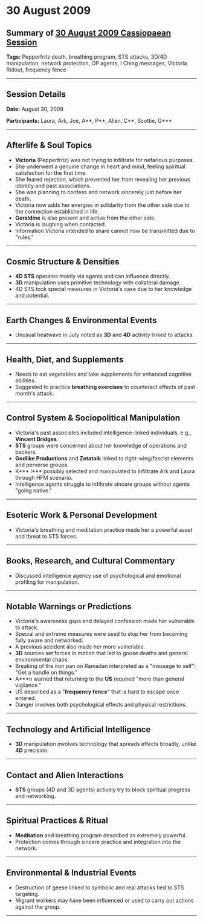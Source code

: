 # 30 August 2009

## Summary of [30 August 2009 Cassiopaean Session](https://cassiopaea.org/forum/threads/session-30-august-2009.13511/)

**Tags:** Pepperfritz death, breathing program, STS attacks, 3D/4D manipulation, network protection, OP agents, I Ching messages, Victoria Ridout, frequency fence

---

## Session Details

**Date:** August 30, 2009

**Participants:** Laura, Ark, Joe, A**, P**, Allen, C**, Scottie, G***

---

## Afterlife & Soul Topics

- **Victoria** (Pepperfritz) was not trying to infiltrate for nefarious purposes.
- She underwent a genuine change in heart and mind, feeling spiritual satisfaction for the first time.
- She feared rejection, which prevented her from revealing her previous identity and past associations.
- She was planning to confess and network sincerely just before her death.
- Victoria now adds her energies in solidarity from the other side due to the connection established in life.
- **Geraldine** is also present and active from the other side.
- Victoria is laughing when contacted.
- Information Victoria intended to share cannot now be transmitted due to "rules."

---

## Cosmic Structure & Densities

- **4D STS** operates mainly via agents and can influence directly.
- **3D** manipulation uses primitive technology with collateral damage.
- 4D STS took special measures in Victoria's case due to her knowledge and potential.

---

## Earth Changes & Environmental Events

- Unusual heatwave in July noted as **3D** and **4D** activity linked to attacks.

---

## Health, Diet, and Supplements

- Needs to eat vegetables and take supplements for enhanced cognitive abilities.
- Suggested to practice **breathing exercises** to counteract effects of past month's attack.

---

## Control System & Sociopolitical Manipulation

- Victoria's past associates included intelligence-linked individuals, e.g., **Vincent Bridges**.
- **STS** groups were concerned about her knowledge of operations and backers.
- **Godlike Productions** and **Zetatalk** linked to right-wing/fascist elements and perverse groups.
- K*** I*** possibly selected and manipulated to infiltrate Ark and Laura through HFM scenario.
- Intelligence agents struggle to infiltrate sincere groups without agents "going native."

---

## Esoteric Work & Personal Development

- Victoria's breathing and meditation practice made her a powerful asset and threat to STS forces.

---

## Books, Research, and Cultural Commentary

- Discussed intelligence agency use of psychological and emotional profiling for manipulation.

---

## Notable Warnings or Predictions

- Victoria's awareness gaps and delayed confession made her vulnerable to attack.
- Special and extreme measures were used to stop her from becoming fully aware and networked.
- A previous accident also made her more vulnerable.
- **3D** sources set forces in motion that led to goose deaths and general environmental chaos.
- Breaking of the iron pan on Ramadan interpreted as a "message to self": "Get a handle on things."
- A***n warned that returning to the **US** required "more than general vigilance."
- US described as a "**frequency fence**" that is hard to escape once entered.
- Danger involves both psychological effects and physical restrictions.

---

## Technology and Artificial Intelligence

- **3D** manipulation involves technology that spreads effects broadly, unlike **4D** precision.

---

## Contact and Alien Interactions

- **STS** groups (4D and 3D agents) actively try to block spiritual progress and networking.

---

## Spiritual Practices & Ritual

- **Meditation** and breathing program described as extremely powerful.
- Protection comes through sincere practice and integration into the network.

---

## Environmental & Industrial Events

- Destruction of geese linked to symbolic and real attacks tied to STS targeting.
- Migrant workers may have been influenced or used to carry out actions against the group.

---

